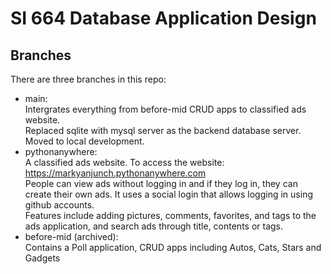 # SI 664 Database Application Design  
## Branches 
There are three branches in this repo:  
- main:  
  Intergrates everything from before-mid CRUD apps to classified ads website.  
  Replaced sqlite with mysql server as the backend database server.  
  Moved to local development.  
- pythonanywhere:  
  A classified ads website. To access the website: https://markyanjunch.pythonanywhere.com  
  People can view ads without logging in and if they log in, they can create their own ads. It uses a social login that allows logging in using github accounts.  
  Features include adding pictures, comments, favorites, and tags to the ads application, and search ads through title, contents or tags.
- before-mid (archived):  
  Contains a Poll application, CRUD apps including Autos, Cats, Stars and Gadgets  
